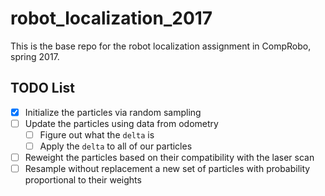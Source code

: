 # robot_localization_2017
This is the base repo for the robot  localization assignment in CompRobo, spring 2017.

## TODO List
- [x] Initialize the particles via random sampling
- [ ] Update the particles using data from odometry
  - [ ] Figure out what the `delta` is
  - [ ] Apply the `delta` to all of our particles 
- [ ] Reweight the particles based on their compatibility with the laser scan
- [ ] Resample without replacement a new set of particles with probability proportional to their weights
